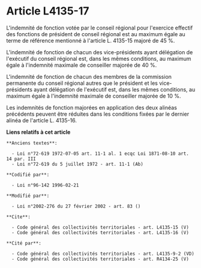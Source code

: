 # Article L4135-17

L'indemnité de fonction votée par le conseil régional pour l'exercice effectif des fonctions de président de conseil régional
est au maximum égale au terme de référence mentionné à l'article L. 4135-15 majoré de 45 %. 

L'indemnité de fonction de chacun des vice-présidents ayant délégation de l'exécutif du conseil régional est, dans les mêmes
conditions, au maximum égale à l'indemnité maximale de conseiller majorée de 40 %. 

L'indemnité de fonction de chacun des membres de la commission permanente du conseil régional autres que le président et les
vice-présidents ayant délégation de l'exécutif est, dans les mêmes conditions, au maximum égale à l'indemnité maximale de
conseiller majorée de 10 %. 

Les indemnités de fonction majorées en application des deux alinéas précédents peuvent être réduites dans les conditions
fixées par le dernier alinéa de l'article L. 4135-16.

**Liens relatifs à cet article**

	**Anciens textes**:

	  - Loi n°72-619 1972-07-05 art. 11-1 al. 1 ecqc Loi 1871-08-10 art. 14 par. III
	  - Loi n°72-619 du 5 juillet 1972 - art. 11-1 (Ab)

	**Codifié par**:

	  - Loi n°96-142 1996-02-21

	**Modifié par**:

	  - Loi n°2002-276 du 27 février 2002 - art. 83 ()

	**Cite**:

	  - Code général des collectivités territoriales - art. L4135-15 (V)
	  - Code général des collectivités territoriales - art. L4135-16 (V)

	**Cité par**:

	  - Code général des collectivités territoriales - art. L4135-9-2 (VD)
	  - Code général des collectivités territoriales - art. R4134-25 (V)
